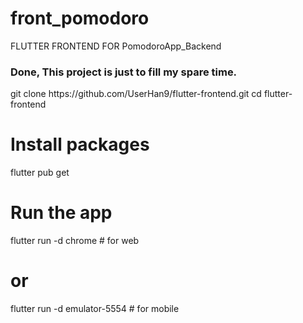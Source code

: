# front_pomodoro

<p>FLUTTER FRONTEND FOR PomodoroApp_Backend</p>

<h3>Done, This project is just to fill my spare time.</h3>

<p>git clone https://github.com/UserHan9/flutter-frontend.git
cd flutter-frontend

# Install packages
flutter pub get

# Run the app
flutter run -d chrome    # for web
# or
flutter run -d emulator-5554    # for mobile
</p>

